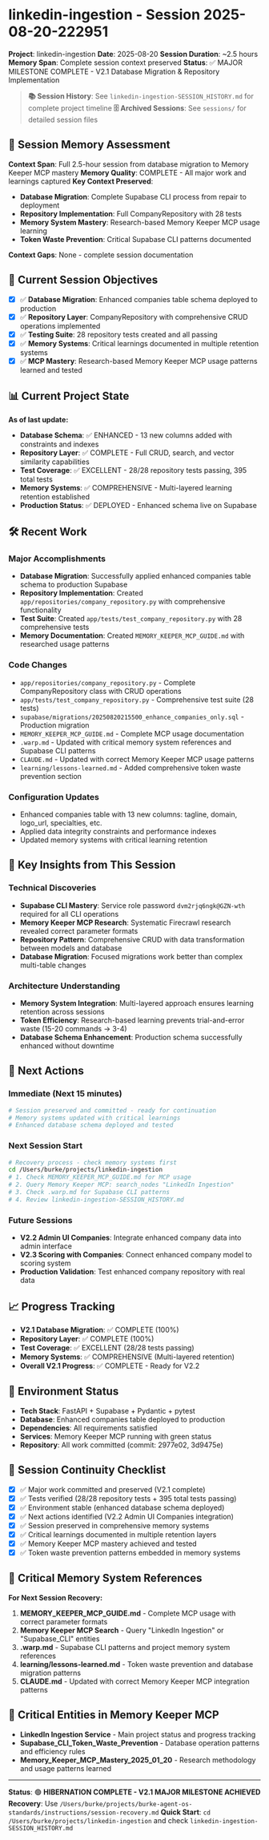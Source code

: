 # linkedin-ingestion - Session 2025-08-20-222951
**Project**: linkedin-ingestion
**Date**: 2025-08-20
**Session Duration**: ~2.5 hours
**Memory Span**: Complete session context preserved
**Status**: ✅ MAJOR MILESTONE COMPLETE - V2.1 Database Migration & Repository Implementation

> **📚 Session History**: See `linkedin-ingestion-SESSION_HISTORY.md` for complete project timeline
> **🗄️ Archived Sessions**: See `sessions/` for detailed session files

## 🧠 **Session Memory Assessment**
**Context Span**: Full 2.5-hour session from database migration to Memory Keeper MCP mastery
**Memory Quality**: COMPLETE - All major work and learnings captured
**Key Context Preserved**:
- **Database Migration**: Complete Supabase CLI process from repair to deployment
- **Repository Implementation**: Full CompanyRepository with 28 tests
- **Memory System Mastery**: Research-based Memory Keeper MCP usage learning
- **Token Waste Prevention**: Critical Supabase CLI patterns documented

**Context Gaps**: None - complete session documentation

## 🎯 **Current Session Objectives**
- [x] ✅ **Database Migration**: Enhanced companies table schema deployed to production
- [x] ✅ **Repository Layer**: CompanyRepository with comprehensive CRUD operations implemented
- [x] ✅ **Testing Suite**: 28 repository tests created and all passing
- [x] ✅ **Memory Systems**: Critical learnings documented in multiple retention systems
- [x] ✅ **MCP Mastery**: Research-based Memory Keeper MCP usage patterns learned and tested

## 📊 **Current Project State**
**As of last update:**
- **Database Schema**: ✅ ENHANCED - 13 new columns added with constraints and indexes
- **Repository Layer**: ✅ COMPLETE - Full CRUD, search, and vector similarity capabilities
- **Test Coverage**: ✅ EXCELLENT - 28/28 repository tests passing, 395 total tests
- **Memory Systems**: ✅ COMPREHENSIVE - Multi-layered learning retention established
- **Production Status**: ✅ DEPLOYED - Enhanced schema live on Supabase

## 🛠️ **Recent Work**

### Major Accomplishments
- **Database Migration**: Successfully applied enhanced companies table schema to production Supabase
- **Repository Implementation**: Created `app/repositories/company_repository.py` with comprehensive functionality
- **Test Suite**: Created `app/tests/test_company_repository.py` with 28 comprehensive tests
- **Memory Documentation**: Created `MEMORY_KEEPER_MCP_GUIDE.md` with researched usage patterns

### Code Changes
- `app/repositories/company_repository.py` - Complete CompanyRepository class with CRUD operations
- `app/tests/test_company_repository.py` - Comprehensive test suite (28 tests)
- `supabase/migrations/20250820215500_enhance_companies_only.sql` - Production migration
- `MEMORY_KEEPER_MCP_GUIDE.md` - Complete MCP usage documentation
- `.warp.md` - Updated with critical memory system references and Supabase CLI patterns
- `CLAUDE.md` - Updated with correct Memory Keeper MCP usage patterns
- `learning/lessons-learned.md` - Added comprehensive token waste prevention section

### Configuration Updates
- Enhanced companies table with 13 new columns: tagline, domain, logo_url, specialties, etc.
- Applied data integrity constraints and performance indexes
- Updated memory systems with critical learning retention

## 🧠 **Key Insights from This Session**

### Technical Discoveries
- **Supabase CLI Mastery**: Service role password `dvm2rjq6ngk@GZN-wth` required for all CLI operations
- **Memory Keeper MCP Research**: Systematic Firecrawl research revealed correct parameter formats
- **Repository Pattern**: Comprehensive CRUD with data transformation between models and database
- **Database Migration**: Focused migrations work better than complex multi-table changes

### Architecture Understanding
- **Memory System Integration**: Multi-layered approach ensures learning retention across sessions
- **Token Efficiency**: Research-based learning prevents trial-and-error waste (15-20 commands → 3-4)
- **Database Schema Enhancement**: Production schema successfully enhanced without downtime

## 🚀 **Next Actions**

### Immediate (Next 15 minutes)
```bash
# Session preserved and committed - ready for continuation
# Memory systems updated with critical learnings
# Enhanced database schema deployed and tested
```

### Next Session Start
```bash
# Recovery process - check memory systems first
cd /Users/burke/projects/linkedin-ingestion
# 1. Check MEMORY_KEEPER_MCP_GUIDE.md for MCP usage
# 2. Query Memory Keeper MCP: search_nodes "LinkedIn Ingestion"
# 3. Check .warp.md for Supabase CLI patterns
# 4. Review linkedin-ingestion-SESSION_HISTORY.md
```

### Future Sessions
- **V2.2 Admin UI Companies**: Integrate enhanced company data into admin interface
- **V2.3 Scoring with Companies**: Connect enhanced company model to scoring system
- **Production Validation**: Test enhanced company repository with real data

## 📈 **Progress Tracking**
- **V2.1 Database Migration**: ✅ COMPLETE (100%)
- **Repository Layer**: ✅ COMPLETE (100%)
- **Test Coverage**: ✅ EXCELLENT (28/28 tests passing)
- **Memory Systems**: ✅ COMPREHENSIVE (Multi-layered retention)
- **Overall V2.1 Progress**: ✅ COMPLETE - Ready for V2.2

## 🔧 **Environment Status**
- **Tech Stack**: FastAPI + Supabase + Pydantic + pytest
- **Database**: Enhanced companies table deployed to production
- **Dependencies**: All requirements satisfied
- **Services**: Memory Keeper MCP running with green status
- **Repository**: All work committed (commit: 2977e02, 3d9475e)

## 🔄 **Session Continuity Checklist**
- [x] ✅ Major work committed and preserved (V2.1 complete)
- [x] ✅ Tests verified (28/28 repository tests + 395 total tests passing)
- [x] ✅ Environment stable (enhanced database schema deployed)
- [x] ✅ Next actions identified (V2.2 Admin UI Companies integration)
- [x] ✅ Session preserved in comprehensive memory systems
- [x] ✅ Critical learnings documented in multiple retention layers
- [x] ✅ Memory Keeper MCP mastery achieved and tested
- [x] ✅ Token waste prevention patterns embedded in memory systems

## 🧠 **Critical Memory System References**
**For Next Session Recovery:**
1. **MEMORY_KEEPER_MCP_GUIDE.md** - Complete MCP usage with correct parameter formats
2. **Memory Keeper MCP Search** - Query "LinkedIn Ingestion" or "Supabase_CLI" entities
3. **.warp.md** - Supabase CLI patterns and project memory system references
4. **learning/lessons-learned.md** - Token waste prevention and database migration patterns
5. **CLAUDE.md** - Updated with correct Memory Keeper MCP integration patterns

## 🚨 **Critical Entities in Memory Keeper MCP**
- **LinkedIn Ingestion Service** - Main project status and progress tracking
- **Supabase_CLI_Token_Waste_Prevention** - Database operation patterns and efficiency rules
- **Memory_Keeper_MCP_Mastery_2025_01_20** - Research methodology and usage patterns learned

---
**Status**: 🟢 **HIBERNATION COMPLETE - V2.1 MAJOR MILESTONE ACHIEVED**
**Recovery**: Use `/Users/burke/projects/burke-agent-os-standards/instructions/session-recovery.md`
**Quick Start**: `cd /Users/burke/projects/linkedin-ingestion` and check `linkedin-ingestion-SESSION_HISTORY.md`
